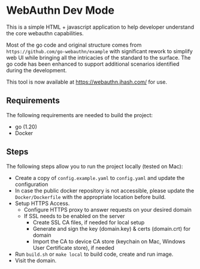 # WebAuthn Dev Mode

This is a simple HTML + javascript application to help developer understand the core webauthn capabilities.

Most of the go code and original structure comes from `https://github.com/go-webauthn/example` with significant
rework to simplify web UI while bringing all the intricacies of the standard to the surface. The go code has been
enhanced to support additional scenarios identified during the development.

This tool is now available at https://webauthn.jhash.com/ for use.

## Requirements

The following requirements are needed to build the project:

- go (1.20)
- Docker

## Steps

The following steps allow you to run the project locally (tested on Mac):

- Create a copy of `config.example.yaml` to `config.yaml` and update the configuration
- In case the public docker repository is not accessible, please update the `Docker/Dockerfile` with the appropriate location before build.
- Setup HTTPS Access.
    - Configure HTTPS proxy to answer requests on your desired domain
    - If SSL needs to be enabled on the server
        - Create SSL CA files, if needed for local setup
        - Generate and sign the key (domain.key) & certs (domain.crt) for domain
        - Import the CA to device CA store (keychain on Mac, Windows User Certificate store), if needed
- Run `build.sh` or `make local`  to build code, create and run image.
- Visit the domain.


